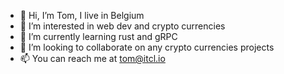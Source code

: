 - 👋 Hi, I’m Tom, I live in Belgium
- 👀 I’m interested in web dev and crypto currencies
- 🌱 I’m currently learning rust and gRPC
- 💞️ I’m looking to collaborate on any crypto currencies projects
- 📫 You can reach me at tom@itcl.io
<!---
tomcls/tomcls is a ✨ special ✨ repository because its `README.md` (this file) appears on your GitHub profile.
You can click the Preview link to take a look at your changes.
--->
